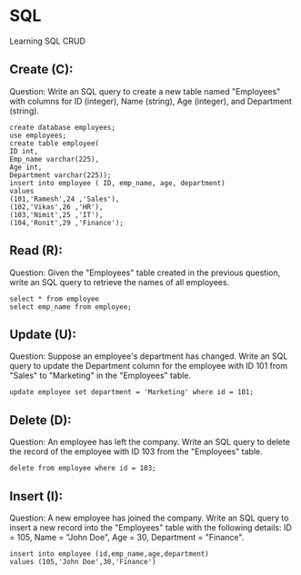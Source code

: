 # SQL
Learning SQL
CRUD
## Create (C):
Question: Write an SQL query to create a new table named "Employees" with columns for ID (integer), Name (string), Age (integer), and Department (string).
```
create database employees;
use employees;
create table employee(
ID int,
Emp_name varchar(225),
Age int,
Department varchar(225));
insert into employee ( ID, emp_name, age, department) 
values
(101,'Ramesh',24 ,'Sales'),
(102,'Vikas',26 ,'HR'),
(103,'Nimit',25 ,'IT'),
(104,'Ronit',29 ,'Finance');
```
## Read (R):
Question: Given the "Employees" table created in the previous question, write an SQL query to retrieve the names of all employees.
```
select * from employee
select emp_name from employee;
```
## Update (U):
Question: Suppose an employee's department has changed. Write an SQL query to update the Department column for the employee with ID 101 from "Sales" to "Marketing" in the "Employees" table.
```
update employee set department = 'Marketing' where id = 101;
```
## Delete (D):
Question: An employee has left the company. Write an SQL query to delete the record of the employee with ID 103 from the "Employees" table.
```
delete from employee where id = 103;
```
## Insert (I):
Question: A new employee has joined the company. Write an SQL query to insert a new record into the "Employees" table with the following details: ID = 105, Name = "John Doe", Age = 30, Department = "Finance".
```
insert into employee (id,emp_name,age,department)
values (105,'John Doe',30,'Finance')
```
